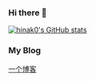 ### Hi there 👋

[![hinak0's GitHub stats](https://github-readme-stats.vercel.app/api?username=hinak0)](https://github.com/anuraghazra/github-readme-stats)

### My Blog

[一个博客](https://hinak0.github.io/)
